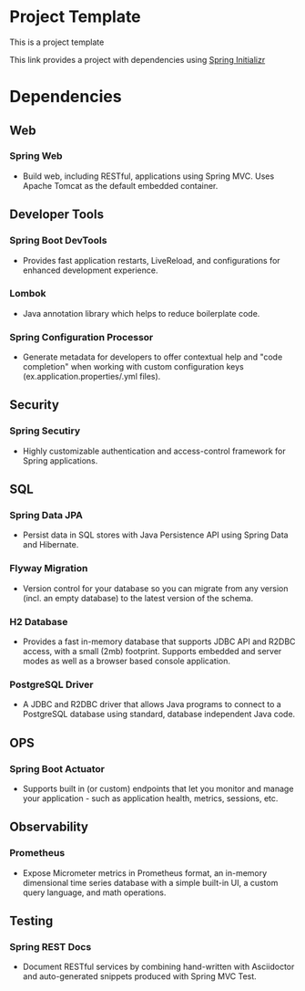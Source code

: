 # Project Template
This is a project template

This link provides a project with dependencies using 
[Spring Initializr](https://start.spring.io/#!type=gradle-project&language=java&platformVersion=2.7.8&packaging=jar&jvmVersion=17&groupId=mauriciobelusso.com.github&artifactId=template-name&name=template-name&description=Demo%20project%20for%20Spring%20Boot&packageName=mauriciobelusso.com.github.template-name&dependencies=web,devtools,lombok,configuration-processor,security,data-jpa,flyway,h2,actuator,prometheus,restdocs,postgresql)

# Dependencies
## Web
### Spring Web
- Build web, including RESTful, applications using Spring MVC. Uses Apache Tomcat as the default embedded container.
## Developer Tools
### Spring Boot DevTools
- Provides fast application restarts, LiveReload, and configurations for enhanced development experience.
### Lombok
- Java annotation library which helps to reduce boilerplate code.
### Spring Configuration Processor
- Generate metadata for developers to offer contextual help and "code completion" when working with custom configuration keys (ex.application.properties/.yml files).
## Security
### Spring Secutiry
- Highly customizable authentication and access-control framework for Spring applications.
## SQL
### Spring Data JPA
- Persist data in SQL stores with Java Persistence API using Spring Data and Hibernate.
### Flyway Migration
- Version control for your database so you can migrate from any version (incl. an empty database) to the latest version of the schema.
### H2 Database
- Provides a fast in-memory database that supports JDBC API and R2DBC access, with a small (2mb) footprint. Supports embedded and server modes as well as a browser based console application.
### PostgreSQL Driver
- A JDBC and R2DBC driver that allows Java programs to connect to a PostgreSQL database using standard, database independent Java code.
## OPS
### Spring Boot Actuator
- Supports built in (or custom) endpoints that let you monitor and manage your application - such as application health, metrics, sessions, etc.
## Observability
### Prometheus
- Expose Micrometer metrics in Prometheus format, an in-memory dimensional time series database with a simple built-in UI, a custom query language, and math operations.
## Testing
### Spring REST Docs
- Document RESTful services by combining hand-written with Asciidoctor and auto-generated snippets produced with Spring MVC Test.
